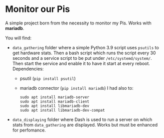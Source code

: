 
# Monitor our Pis


A simple project born from the necessity to monitor my Pis. Works with **mariadb**.

You will find:

- `data_gathering` folder where a simple Python 3.9 script uses `psutils` to get hardware stats. Then a bash script which runs the script every 30 seconds and a service script to be put under `/etc/systemd/system/`. Then start the service and enable it to have it start at every reboot.
  Dependencies:

  - psutil (`pip install psutil`)

  - mariadb connector (`pip install mariadb`) 
    I had also to:

    ```shell
    sudo apt install mariadb-server
    sudo apt install mariadb-client
    sudo apt install libmariadb-dev
    sudo apt install libmariadb-dev-compat
    ```

- `data_displaying` folder where Dash is used to run a server on which stats from `data_gathering` are displayed. Works but must be enhanced for perfomance.
